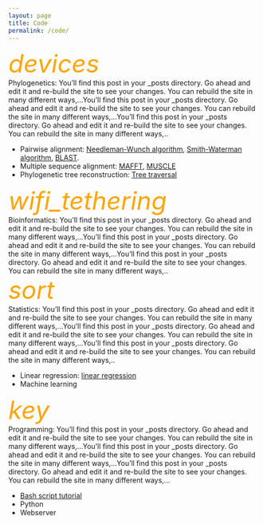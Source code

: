 ```yaml
---
layout: page
title: Code
permalink: /code/
---
```


<div><i class="material-icons" style="font-size:50px;color:orange;">devices</i></div>
Phylogenetics: You’ll find this post in your _posts directory. Go ahead and edit it and re-build the site to see your changes. You can rebuild the site in many different ways,...You’ll find this post in your _posts directory. Go ahead and edit it and re-build the site to see your changes. You can rebuild the site in many different ways,...You’ll find this post in your _posts directory. Go ahead and edit it and re-build the site to see your changes. You can rebuild the site in many different ways,.. 


- Pairwise alignment: [Needleman-Wunch algorithm](/code/needleman), [Smith-Waterman algorithm](/code/smith), [BLAST](https://blast.ncbi.nlm.nih.gov/Blast.cgi).
- Multiple sequence alignment: [MAFFT](https://mafft.cbrc.jp/alignment/server/), [MUSCLE](https://www.ebi.ac.uk/Tools/msa/muscle/) 
- Phylogenetic tree reconstruction: [Tree traversal](/code/traversal)

<div><i class="material-icons" style="font-size:50px;color:orange;">wifi_tethering</i></div>
Bioinformatics: You’ll find this post in your _posts directory. Go ahead and edit it and re-build the site to see your changes. You can rebuild the site in many different ways,...You’ll find this post in your _posts directory. Go ahead and edit it and re-build the site to see your changes. You can rebuild the site in many different ways,...You’ll find this post in your _posts directory. Go ahead and edit it and re-build the site to see your changes. You can rebuild the site in many different ways,..      

<div><i class="material-icons" style="font-size:50px;color:orange;">sort</i></div>
Statistics: You’ll find this post in your _posts directory. Go ahead and edit it and re-build the site to see your changes. You can rebuild the site in many different ways,...You’ll find this post in your _posts directory. Go ahead and edit it and re-build the site to see your changes. You can rebuild the site in many different ways,...You’ll find this post in your _posts directory. Go ahead and edit it and re-build the site to see your changes. You can rebuild the site in many different ways,..


- Linear regression: [linear regression](/course/regression)
- Machine learning
    
<div><i class="material-icons" style="font-size:50px;color:orange;">key</i></div>
Programming: You’ll find this post in your _posts directory. Go ahead and edit it and re-build the site to see your changes. You can rebuild the site in many different ways,...You’ll find this post in your _posts directory. Go ahead and edit it and re-build the site to see your changes. You can rebuild the site in many different ways,...You’ll find this post in your _posts directory. Go ahead and edit it and re-build the site to see your changes. You can rebuild the site in many different ways,...      

- [Bash script tutorial](/code/shell)
- Python
- Webserver

